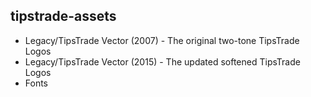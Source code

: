 ## tipstrade-assets

- Legacy/TipsTrade Vector (2007) - The original two-tone TipsTrade Logos
- Legacy/TipsTrade Vector (2015) - The updated softened TipsTrade Logos
- Fonts

